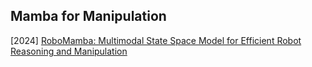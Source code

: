 ## Mamba for Manipulation

[2024] [RoboMamba: Multimodal State Space Model for Efficient Robot Reasoning and Manipulation](https://arxiv.org/abs/2406.04339)